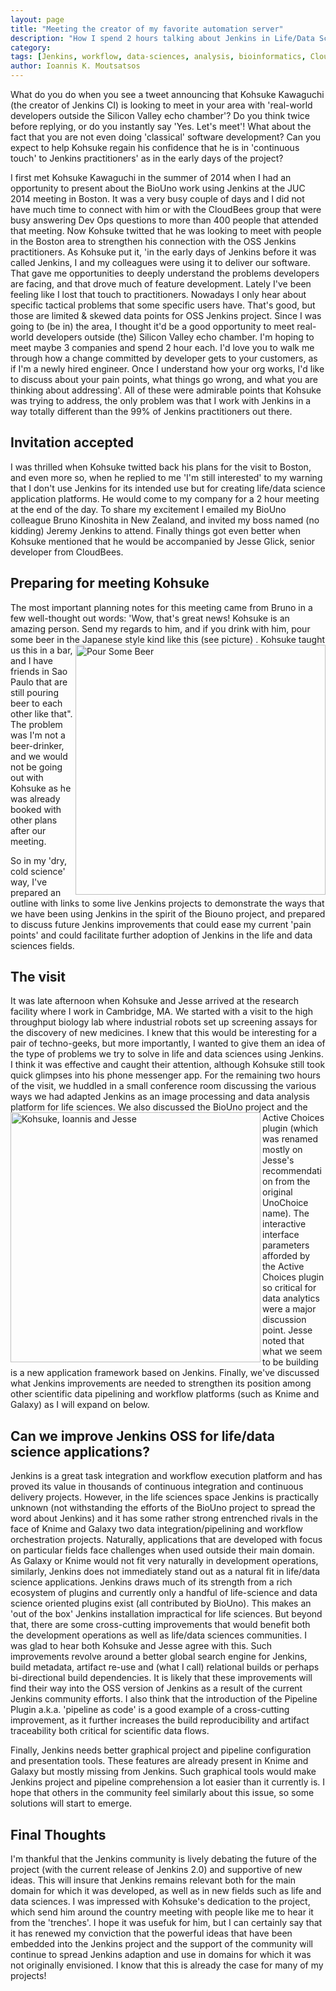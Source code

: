 ```yaml
---
layout: page
title: "Meeting the creator of my favorite automation server"
description: "How I spend 2 hours talking about Jenkins in Life/Data Sciences with the Kohsuke-Jesse duo dynamo!"
category: 
tags: [Jenkins, workflow, data-sciences, analysis, bioinformatics, CloudBees, Kohsuke Kawaguchi, Jesse Glick]
author: Ioannis K. Moutsatsos
---
```


What do you do when you see a tweet announcing that Kohsuke Kawaguchi (the creator of Jenkins CI) is looking to meet in your area with 'real-world developers outside the Silicon Valley echo chamber'?  Do you think twice before replying, or do you instantly say 'Yes. Let's meet'! What about the fact that you are not even doing 'classical' software development? Can you expect to help Kohsuke regain his confidence that he is in 'continuous touch' to Jenkins practitioners' as in the early days of the project?

<!--more-->
I first met Kohsuke Kawaguchi in the summer of 2014 when I had an opportunity to present about the BioUno work using Jenkins at the JUC 2014 meeting in Boston. It was a very busy couple of days and I did not have much time to connect with him or with the CloudBees group that were busy answering Dev Ops questions to more than 400 people that attended that meeting. Now Kohsuke twitted that he was looking to meet with people in the Boston area to strengthen his connection with the OSS Jenkins practitioners. As Kohsuke put it, 'in the early days of Jenkins before it was called Jenkins, I and my colleagues were using it to deliver our software. That gave me opportunities to deeply understand the problems developers are facing, and that drove much of feature development. Lately I've been feeling like I lost that touch to practitioners. Nowadays I only hear about specific tactical problems that some specific users have. That's good, but those are limited & skewed data points for OSS Jenkins project. Since I was going to (be in) the area, I thought it'd be a good opportunity to meet real-world developers outside (the) Silicon Valley echo chamber. I'm hoping to meet maybe 3 companies and spend 2 hour each. I'd love you to walk me through how a change committed by developer gets to your customers, as if I'm a newly hired engineer. Once I understand how your org works, I'd like to discuss about your pain points, what things go wrong, and what you are thinking about addressing'. All of these were admirable points that Kohsuke was trying to address, the only problem was that I work with Jenkins in a way totally different than the 99% of Jenkins practitioners out there.

## Invitation accepted
I was thrilled when Kohsuke twitted back his plans for the visit to Boston, and even more so, when he replied to me 'I'm still interested' to my warning that I don't use Jenkins for its intended use but for creating life/data science application platforms. He would come to my company for a 2 hour meeting at the end of the day. To share my excitement I emailed my BioUno colleague Bruno Kinoshita in New Zealand, and invited my boss named (no kidding) Jeremy Jenkins to attend. Finally things got even better when Kohsuke mentioned that he would be accompanied by Jesse Glick, senior developer from CloudBees.

## Preparing for meeting Kohsuke
The most important planning notes for this meeting came from Bruno in a few well-thought out words: 'Wow, that's great news! Kohsuke is an amazing person. Send my regards to him, and if you drink with him, pour some beer in the Japanese style kind like this (see picture) <img src='{{ site.url }}/assets/posts/toast612.jpg' alt="Pour Some Beer" align="right" width="400px" />. Kohsuke taught us this in a bar, and I have friends in Sao Paulo that are still pouring beer to each other like that". The problem was I'm not a beer-drinker, and we would not be going out with Kohsuke as he was already booked with other plans after our meeting. 

So in my 'dry, cold science' way, I've prepared an outline with links to some live Jenkins projects to demonstrate the ways that we have been using Jenkins in the spirit of the Biouno project, and prepared to discuss future Jenkins improvements that could ease my current 'pain points' and could facilitate further adoption of Jenkins in the life and data sciences fields.

## The visit
It was late afternoon when Kohsuke and Jesse arrived at the research facility where I work in Cambridge, MA. We started with a visit to the high throughput biology lab where industrial robots set up screening assays for the discovery of new medicines. I knew that this would be interesting for a pair of techno-geeks, but more importantly, I wanted to give them an idea of the type of problems we try to solve in life and data sciences using Jenkins. I think it was effective and caught their attention, although Kohsuke still took quick glimpses into his phone messenger app. For the remaining two hours of the visit, we huddled in a small conference room discussing the various ways we had adapted Jenkins as an image processing and data analysis platform for life sciences. <img src='{{ site.url }}/assets/posts/Kohsuke_visit_2016_05_05.jpg' alt="Kohsuke, Ioannis and Jesse" align="left" width="400px" /> We also discussed the BioUno project and the Active Choices plugin (which was renamed mostly on Jesse's recommendation from the original UnoChoice name). The interactive interface parameters afforded by the Active Choices plugin so critical for data analytics were a major discussion point. Jesse noted that what we seem to be building is a new application framework based on Jenkins. Finally, we've discussed what Jenkins improvements are needed to strengthen its position among other scientific data pipelining and workflow platforms (such as Knime and Galaxy) as I will expand on below.

## Can we improve Jenkins OSS for life/data science applications?
Jenkins is a great task integration and workflow execution platform and has proved its value in thousands of continuous integration and continuous delivery projects. However, in the life sciences space Jenkins is practically unknown (not withstanding the efforts of the BioUno project to spread the word about Jenkins) and it has some rather strong entrenched rivals in the face of Knime and Galaxy two data integration/pipelining and workflow orchestration projects. Naturally, applications that are developed with focus on particular fields face challenges when used outside their main domain. As Galaxy or Knime would not fit very naturally in development operations, similarly, Jenkins does not immediately stand out as a natural fit in life/data science applications. Jenkins draws much of its strength from a rich ecosystem of plugins and currently only a handful of life-science and data science oriented plugins exist (all contributed by BioUno). This makes an 'out of the box' Jenkins installation impractical for life sciences. But beyond that, there are some cross-cutting improvements that would benefit both the development operations as well as life/data sciences communities. I was glad to hear both Kohsuke and Jesse agree with this. Such improvements revolve around a better global search engine for Jenkins, build metadata, artifact re-use and (what I call) relational builds or perhaps bi-directional build dependencies. It is likely that these improvements will find their way into the OSS version of Jenkins as a result of the current Jenkins community efforts. I also think that the introduction of the Pipeline Plugin a.k.a. 'pipeline as code' is a good example of a cross-cutting improvement, as it further increases the build reproducibility and artifact traceability both critical for scientific data flows.

Finally, Jenkins needs better graphical project and pipeline configuration and presentation tools. These features are already present in Knime and Galaxy but mostly missing from Jenkins. Such graphical tools would make Jenkins project and pipeline comprehension a lot easier than it currently is.  I hope that others in the community feel similarly about this issue, so some solutions will start to emerge.

## Final Thoughts
I'm thankful that the Jenkins community is lively debating the future of the project (with the current release of Jenkins 2.0) and supportive of new ideas. This will insure that Jenkins remains relevant both for the main domain for which it was developed, as well as in new fields such as life and data sciences. I was impressed with Kohsuke's dedication to the project, which send him around the country meeting with people like me to hear it from the 'trenches'. I hope it was usefuk for him, but I can certainly say that it has renewed my conviction that the powerful ideas that have been embedded into the Jenkins project and the support of the community will continue to spread Jenkins adaption and use in domains for which it was not originally envisioned. I know that this is already the case for many of my projects!